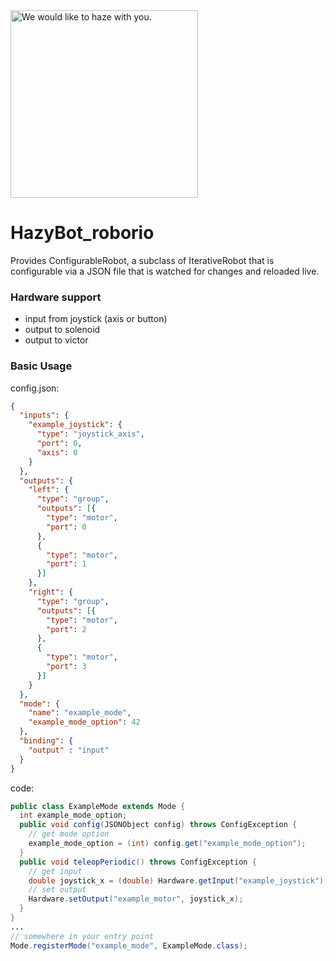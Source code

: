 <img src="http://www.robosquad.org/files/9113/5405/6341/lasa_hires.png" width="300" title="We would like to haze with you." />

# HazyBot_roborio

Provides ConfigurableRobot, a subclass of IterativeRobot that is configurable via a JSON file that is watched for changes and reloaded live.

### Hardware support
* input from joystick (axis or button)
* output to solenoid
* output to victor

### Basic Usage
config.json:
```json
{
  "inputs": {
    "example_joystick": {
      "type": "joystick_axis",
      "port": 0,
      "axis": 0
    }
  },
  "outputs": {
    "left": {
      "type": "group",
      "outputs": [{
        "type": "motor",
        "port": 0
      },
      {
        "type": "motor",
        "port": 1
      }]
    },
    "right": {
      "type": "group",
      "outputs": [{
        "type": "motor",
        "port": 2
      },
      {
        "type": "motor",
        "port": 3
      }]
    }
  },
  "mode": {
    "name": "example_mode",
    "example_mode_option": 42
  },
  "binding": {
    "output" : "input"
  }
}
```
code:
```java
public class ExampleMode extends Mode {
  int example_mode_option;
  public void config(JSONObject config) throws ConfigException {
    // get mode option
    example_mode_option = (int) config.get("example_mode_option");
  }
  public void teleopPeriodic() throws ConfigException {
    // get input
    double joystick_x = (double) Hardware.getInput("example_joystick");
    // set output
    Hardware.setOutput("example_motor", joystick_x);
  }
}
...
// somewhere in your entry point
Mode.registerMode("example_mode", ExampleMode.class);
```
